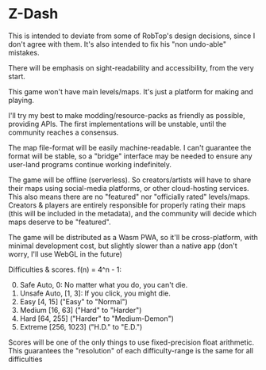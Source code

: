 # Z-Dash

This is intended to deviate from some of RobTop's design decisions, since I don't agree with them. It's also intended to fix his "non undo-able" mistakes.

There will be emphasis on sight-readability and accessibility, from the very start.

This game won't have main levels/maps. It's just a platform for making and playing.

I'll try my best to make modding/resource-packs as friendly as possible, providing APIs. The first implementations will be unstable, until the community reaches a consensus.

The map file-format will be easily machine-readable. I can't guarantee the format will be stable, so a "bridge" interface may be needed to ensure any user-land programs continue working indefinitely.

The game will be offline (serverless). So creators/artists will have to share their maps using social-media platforms, or other cloud-hosting services. This also means there are no "featured" nor "officially rated" levels/maps. Creators & players are entirely responsible for properly rating their maps (this will be included in the metadata), and the community will decide which maps deserve to be "featured".

The game will be distributed as a Wasm PWA, so it'll be cross-platform, with minimal development cost, but slightly slower than a native app (don't worry, I'll use WebGL in the future)

Difficulties & scores. f(n) = 4^n - 1:

0. Safe Auto, 0: No matter what you do, you can't die.
1. Unsafe Auto, \[1, 3]: If you click, you might die.
2. Easy \[4, 15] ("Easy" to "Normal")
3. Medium \[16, 63] ("Hard" to "Harder")
4. Hard \[64, 255] ("Harder" to "Medium-Demon")
5. Extreme \[256, 1023] ("H.D." to "E.D.")

Scores will be one of the only things to use fixed-precision float arithmetic. This guarantees the "resolution" of each difficulty-range is the same for all difficulties
